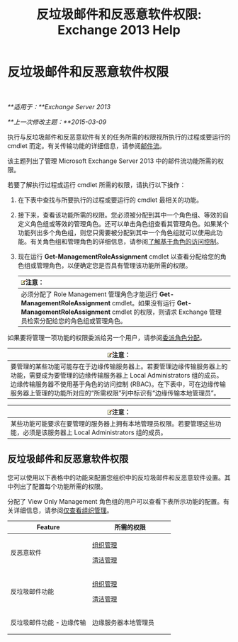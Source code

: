﻿---
title: '反垃圾邮件和反恶意软件权限: Exchange 2013 Help'
TOCTitle: 反垃圾邮件和反恶意软件权限
ms:assetid: 4ae3f8f9-35dd-4d18-af60-d98e92bb39ae
ms:mtpsurl: https://technet.microsoft.com/zh-cn/library/JJ150514(v=EXCHG.150)
ms:contentKeyID: 50490498
ms.date: 01/11/2018
mtps_version: v=EXCHG.150
ms.translationtype: HT
---

# 反垃圾邮件和反恶意软件权限

 

_**适用于：**Exchange Server 2013_

_**上一次修改主题：**2015-03-09_

执行与反垃圾邮件和反恶意软件有关的任务所需的权限视所执行的过程或要运行的 cmdlet 而定。有关传输功能的详细信息，请参阅[邮件流](mail-flow-exchange-2013-help.md)。

该主题列出了管理 Microsoft Exchange Server 2013 中的邮件流功能所需的权限。

若要了解执行过程或运行 cmdlet 所需的权限，请执行以下操作：

1.  在下表中查找与所要执行的过程或要运行的 cmdlet 最相关的功能。

2.  接下来，查看该功能所需的权限。您必须被分配到其中一个角色组、等效的自定义角色组或等效的管理角色。还可以单击角色组查看其管理角色。如果某个功能列出多个角色组，则您只需要被分配到其中一个角色组就可以使用此功能。有关角色组和管理角色的详细信息，请参阅[了解基于角色的访问控制](understanding-role-based-access-control-exchange-2013-help.md)。

3.  现在运行 **Get-ManagementRoleAssignment** cmdlet 以查看分配给您的角色组或管理角色，以便确定您是否具有管理该功能所需的权限。
    
    <table>
    <thead>
    <tr class="header">
    <th><img src="images/Bb124558.note(EXCHG.150).gif" title="注意" alt="注意" />注意：</th>
    </tr>
    </thead>
    <tbody>
    <tr class="odd">
    <td>必须分配了 Role Management 管理角色才能运行 <strong>Get-ManagementRoleAssignment</strong> cmdlet。如果没有运行 <strong>Get-ManagementRoleAssignment</strong> cmdlet 的权限，则请求 Exchange 管理员检索分配给您的角色组或管理角色。</td>
    </tr>
    </tbody>
    </table>


如果要将管理一项功能的权限委派给另一个用户，请参阅[委派角色分配](delegate-role-assignments-exchange-2013-help.md)。

<table>
<thead>
<tr class="header">
<th><img src="images/Bb124558.note(EXCHG.150).gif" title="注意" alt="注意" />注意：</th>
</tr>
</thead>
<tbody>
<tr class="odd">
<td>要管理的某些功能可能存在于边缘传输服务器上。若要管理边缘传输服务器上的功能，需要成为要管理的边缘传输服务器上 Local Administrators 组的成员。边缘传输服务器不使用基于角色的访问控制 (RBAC)。在下表中，可在边缘传输服务器上管理的功能所对应的“所需权限”列中标识有“边缘传输本地管理员”。</td>
</tr>
</tbody>
</table>


<table>
<thead>
<tr class="header">
<th><img src="images/Bb124558.note(EXCHG.150).gif" title="注意" alt="注意" />注意：</th>
</tr>
</thead>
<tbody>
<tr class="odd">
<td>某些功能可能要求在要管理的服务器上拥有本地管理员权限。若要管理这些功能，必须是该服务器上 Local Administrators 组的成员。</td>
</tr>
</tbody>
</table>


## 反垃圾邮件和反恶意软件权限

您可以使用以下表格中的功能来配置您组织中的反垃圾邮件和反恶意软件设置。其中列出了配置每个功能所需的权限。

分配了 View Only Management 角色组的用户可以查看下表所示功能的配置。有关详细信息，请参阅[仅查看组织管理](view-only-organization-management-exchange-2013-help.md)。


<table>
<colgroup>
<col style="width: 50%" />
<col style="width: 50%" />
</colgroup>
<thead>
<tr class="header">
<th>Feature</th>
<th>所需的权限</th>
</tr>
</thead>
<tbody>
<tr class="odd">
<td><p>反恶意软件</p></td>
<td><p><a href="organization-management-exchange-2013-help.md">组织管理</a></p>
<p><a href="hygiene-management-exchange-2013-help.md">清洁管理</a></p></td>
</tr>
<tr class="even">
<td><p>反垃圾邮件功能</p></td>
<td><p><a href="organization-management-exchange-2013-help.md">组织管理</a></p>
<p><a href="hygiene-management-exchange-2013-help.md">清洁管理</a></p></td>
</tr>
<tr class="odd">
<td><p>反垃圾邮件功能 - 边缘传输</p></td>
<td><p>边缘服务器本地管理员</p></td>
</tr>
</tbody>
</table>

